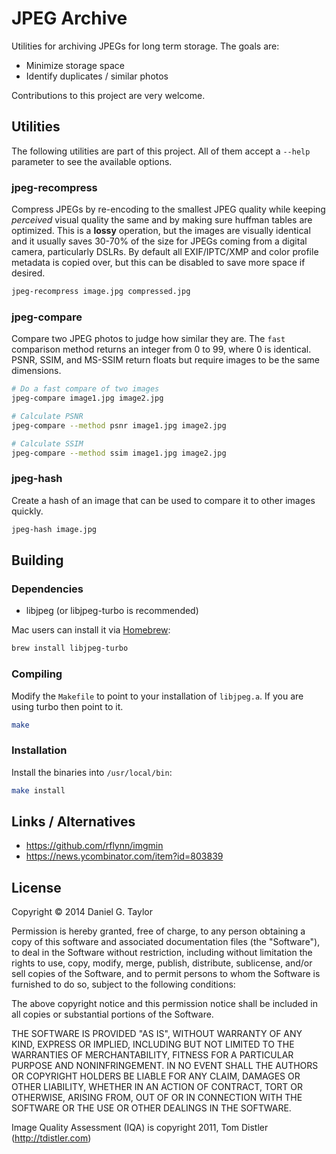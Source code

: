 JPEG Archive
============
Utilities for archiving JPEGs for long term storage. The goals are:

 * Minimize storage space
 * Identify duplicates / similar photos

Contributions to this project are very welcome.

Utilities
---------
The following utilities are part of this project. All of them accept a `--help` parameter to see the available options.

### jpeg-recompress
Compress JPEGs by re-encoding to the smallest JPEG quality while keeping _perceived_ visual quality the same and by making sure huffman tables are optimized. This is a __lossy__ operation, but the images are visually identical and it usually saves 30-70% of the size for JPEGs coming from a digital camera, particularly DSLRs. By default all EXIF/IPTC/XMP and color profile metadata is copied over, but this can be disabled to save more space if desired.

```bash
jpeg-recompress image.jpg compressed.jpg
```

### jpeg-compare
Compare two JPEG photos to judge how similar they are. The `fast` comparison method returns an integer from 0 to 99, where 0 is identical. PSNR, SSIM, and MS-SSIM return floats but require images to be the same dimensions.

```bash
# Do a fast compare of two images
jpeg-compare image1.jpg image2.jpg

# Calculate PSNR
jpeg-compare --method psnr image1.jpg image2.jpg

# Calculate SSIM
jpeg-compare --method ssim image1.jpg image2.jpg
```

### jpeg-hash
Create a hash of an image that can be used to compare it to other images quickly.

```bash
jpeg-hash image.jpg
```

Building
--------
### Dependencies
 * libjpeg (or libjpeg-turbo is recommended)

Mac users can install it via [Homebrew](http://brew.sh/):

```bash
brew install libjpeg-turbo
```

### Compiling
Modify the `Makefile` to point to your installation of `libjpeg.a`. If you are using turbo then point to it.

```bash
make
```

### Installation
Install the binaries into `/usr/local/bin`:

```bash
make install
```

Links / Alternatives
--------------------
* https://github.com/rflynn/imgmin
* https://news.ycombinator.com/item?id=803839

License
-------
Copyright &copy; 2014 Daniel G. Taylor

Permission is hereby granted, free of charge, to any person obtaining a copy of this software and associated documentation files (the "Software"), to deal in the Software without restriction, including without limitation the rights to use, copy, modify, merge, publish, distribute, sublicense, and/or sell copies of the Software, and to permit persons to whom the Software is furnished to do so, subject to the following conditions:

The above copyright notice and this permission notice shall be included in all copies or substantial portions of the Software.

THE SOFTWARE IS PROVIDED "AS IS", WITHOUT WARRANTY OF ANY KIND, EXPRESS OR IMPLIED, INCLUDING BUT NOT LIMITED TO THE WARRANTIES OF MERCHANTABILITY, FITNESS FOR A PARTICULAR PURPOSE AND NONINFRINGEMENT. IN NO EVENT SHALL THE AUTHORS OR COPYRIGHT HOLDERS BE LIABLE FOR ANY CLAIM, DAMAGES OR OTHER LIABILITY, WHETHER IN AN ACTION OF CONTRACT, TORT OR OTHERWISE, ARISING FROM, OUT OF OR IN CONNECTION WITH THE SOFTWARE OR THE USE OR OTHER DEALINGS IN THE SOFTWARE.

Image Quality Assessment (IQA) is copyright 2011, Tom Distler (http://tdistler.com)
